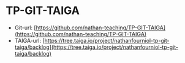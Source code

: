 # TP-GIT-TAIGA

  * Git-url: [https://github.com/nathan-teaching/TP-GIT-TAIGA](https://github.com/nathan-teaching/TP-GIT-TAIGA)
  * TAIGA-url: [https://tree.taiga.io/project/nathanfourniol-tp-git-taiga/backlog](https://tree.taiga.io/project/nathanfourniol-tp-git-taiga/backlog)
